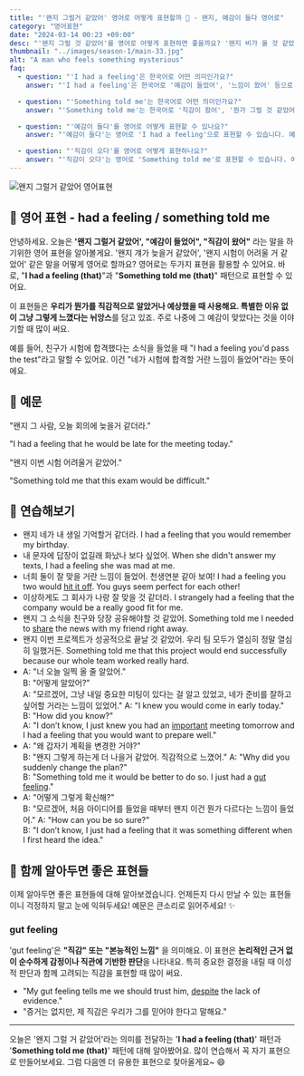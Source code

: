 ```yaml
---
title: "'왠지 그럴거 같았어' 영어로 어떻게 표현할까 🤔 - 왠지, 예감이 들다 영어로"
category: "영어표현"
date: "2024-03-14 00:23 +09:00"
desc: "'왠지 그럴 것 같았어'를 영어로 어떻게 표현하면 좋을까요? '왠지 비가 올 것 같았어', '왠지 그 영화가 재미있을 것 같았어' 등을 영어로 표현하는 법을 배워봅시다. 다양한 예문을 통해서 연습하고 본인의 표현으로 만들어 보세요."
thumbnail: "../images/season-1/main-33.jpg"
alt: "A man who feels something mysterious"
faq:
  - question: "'I had a feeling'은 한국어로 어떤 의미인가요?"
    answer: "'I had a feeling'은 한국어로 '예감이 들었어', '느낌이 왔어' 등으로 번역될 수 있습니다. 특별한 이유 없이 직감적으로 무언가를 예상하거나 알았을 때 사용하는 표현입니다."

  - question: "'Something told me'는 한국어로 어떤 의미인가요?"
    answer: "'Something told me'는 한국어로 '직감이 왔어', '뭔가 그럴 것 같았어' 등으로 번역될 수 있습니다. 'I had a feeling'과 비슷한 의미로, 설명하기 어려운 직감이나 예감을 표현할 때 사용합니다."

  - question: "'예감이 들다'를 영어로 어떻게 표현할 수 있나요?"
    answer: "'예감이 들다'는 영어로 'I had a feeling'으로 표현할 수 있습니다. 예를 들어, '네가 합격할 거란 예감이 들었어'는 'I had a feeling you'd pass'로 말할 수 있습니다."

  - question: "'직감이 오다'를 영어로 어떻게 표현하나요?"
    answer: "'직감이 오다'는 영어로 'Something told me'로 표현할 수 있습니다. 예를 들어, '우산을 가져가야 할 것 같은 직감이 왔어'는 'Something told me to bring an umbrella'로 말할 수 있습니다."
---
```


![왠지 그럴거 같았어 영어표현](../images/season-1/main-33.jpg)

## 🌟 영어 표현 - had a feeling / something told me

안녕하세요. 오늘은 **'왠지 그럴거 같았어', "예감이 들었어", "직감이 왔어"** 라는 말을 하기위한 영어 표현을 알아볼게요. '왠지 걔가 늦을거 같았어', '왠지 시험이 어려울 거 같았어' 같은 말을 어떻게 영어로 할까요? 영어로는 두가지 표현을 활용할 수 있어요. 바로, "**I had a feeling (that)**"과 "**Something told me (that)**" 패턴으로 표현할 수 있어요.

이 표현들은 **우리가 뭔가를 직감적으로 알았거나 예상했을 때 사용해요. 특별한 이유 없이 그냥 그렇게 느꼈다는 뉘앙스**를 담고 있죠. 주로 나중에 그 예감이 맞았다는 것을 이야기할 때 많이 써요.

예를 들어, 친구가 시험에 합격했다는 소식을 들었을 때 "I had a feeling you'd pass the test"라고 말할 수 있어요. 이건 "네가 시험에 합격할 거란 느낌이 들었어"라는 뜻이에요.

## 📖 예문

"왠지 그 사람, 오늘 회의에 늦을거 같더라."

"I had a feeling that he would be late for the meeting today."

"왠지 이번 시험 어려울거 같았어."

"Something told me that this exam would be difficult."

## 💬 연습해보기

<ul data-interactive-list>
  <li data-interactive-item>
    <span data-toggler>왠지 네가 내 생일 기억할거 같더라.</span>
    <span data-answer>I had a feeling that you would remember my birthday.</span>
  </li>
  <li data-interactive-item>
    <span data-toggler>내 문자에 답장이 없길래 화났나 보다 싶었어.</span>
    <span data-answer>When she didn't answer my texts, I had a feeling she was mad at me.</span>
  </li>
  <li data-interactive-item>
    <span data-toggler>너희 둘이 잘 맞을 거란 느낌이 들었어. 천생연분 같아 보여!</span>
    <span data-answer>I had a feeling you two would <a href="/blog/vocab-1/012.hit-it-off/">hit it off</a>. You guys seem perfect for each other!</span>
  </li>
  <li data-interactive-item>
    <span data-toggler>이상하게도 그 회사가 나랑 잘 맞을 것 같더라.</span>
    <span data-answer>I strangely had a feeling that the company would be a really good fit for me.</span>
  </li>
  <li data-interactive-item>
    <span data-toggler>왠지 그 소식을 친구와 당장 공유해야할 것 같았어.</span>
    <span data-answer>Something told me I needed to <a href="/blog/in-english/248.share/">share</a> the news with my friend right away.</span>
  </li>
  <li data-interactive-item>
    <span data-toggler>왠지 이번 프로젝트가 성공적으로 끝날 것 같았어. 우리 팀 모두가 열심히 정말 열심히 일했거든.</span>
    <span data-answer>Something told me that this project would end successfully because our whole team worked really hard.</span>
  </li>
  <li data-interactive-item>
    <span data-toggler>A: "너 오늘 일찍 올 줄 알았어."<br>B: "어떻게 알았어?"<br>A: "모르겠어, 그냥 내일 중요한 미팅이 있다는 걸 알고 있었고, 네가 준비를 잘하고 싶어할 거라는 느낌이 있었어."</span>
    <span data-answer>A: "I knew you would come in early today."<br>B: "How did you know?"<br>A: "I don’t know, I just knew you had an <a href="/blog/in-english/318.important/">important</a> meeting tomorrow and I had a feeling that you would want to prepare well."</span>
  </li>
  <li data-interactive-item>
    <span data-toggler>A: "왜 갑자기 계획을 변경한 거야?"<br>B: "왠지 그렇게 하는게 더 나을거 같았어. 직감적으로 느꼈어."</span>
    <span data-answer>A: "Why did you suddenly change the plan?"<br>B: "Something told me it would be better to do so. I just had a <a href="/blog/in-english/235.gut-feeling/">gut feeling</a>."</span>
  </li>
  <li data-interactive-item>
    <span data-toggler>A: "어떻게 그렇게 확신해?"<br>B: "모르겠어, 처음 아이디어를 들었을 때부터 왠지 이건 뭔가 다르다는 느낌이 들었어."</span>
    <span data-answer>A: "How can you be so sure?"<br>B: "I don’t know, I just had a feeling that it was something different when I first heard the idea."</span>
  </li>
</ul>

## 🤝 함께 알아두면 좋은 표현들

이제 알아두면 좋은 표현들에 대해 알아보겠습니다. 언제든지 다시 만날 수 있는 표현들이니 걱정하지 말고 눈에 익혀두세요! 예문은 큰소리로 읽어주세요! ✨

### gut feeling

'gut feeling'은 **"직감" 또는 "본능적인 느낌"** 을 의미해요. 이 표현은 **논리적인 근거 없이 순수하게 감정이나 직관에 기반한 판단**을 나타내요. 특히 중요한 결정을 내릴 때 이성적 판단과 함께 고려되는 직감을 표현할 때 많이 써요.

- "My gut feeling tells me we should trust him, [despite](/blog/in-english/341.despite/) the lack of evidence."
- "증거는 없지만, 제 직감은 우리가 그를 믿어야 한다고 말해요."

---

오늘은 '왠지 그럴 거 같았어'라는 의미를 전달하는 '**I had a feeling (that)**' 패턴과 '**Something told me (that)**' 패턴에 대해 알아봤어요. 많이 연습해서 꼭 자기 표현으로 만들어보세요. 그럼 다음엔 더 유용한 표현으로 찾아올게요~ 😄
